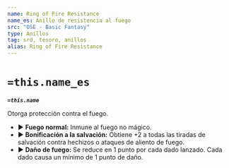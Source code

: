 ```yaml
---
name: Ring of Fire Resistance
name_es: Anillo de resistencia al fuego
src: "OSE - Basic Fantasy"
type: Anillos
tag: srd, tesoro, anillos
alias: Ring of Fire Resistance
---
```

# `=this.name_es` 

**_`=this.name`_**

Otorga protección contra el fuego. 
- ▶ **Fuego normal:** Inmune al fuego no mágico. 
- ▶ **Bonificación a la salvación:** Obtiene +2 a todas las tiradas de salvación contra hechizos o ataques de aliento de fuego. 
- ▶ **Daño de fuego:** Se reduce en 1 punto por cada dado lanzado. Cada dado causa un mínimo de 1 punto de daño.

